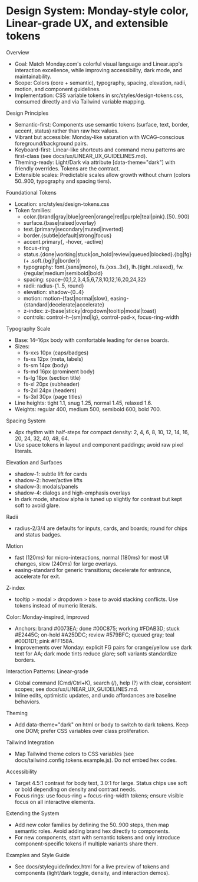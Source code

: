 # Design System: Monday-style color, Linear-grade UX, and extensible tokens

Overview
- Goal: Match Monday.com's colorful visual language and Linear.app's interaction excellence, while improving accessibility, dark mode, and maintainability.
- Scope: Colors (core + semantic), typography, spacing, elevation, radii, motion, and component guidelines.
- Implementation: CSS variable tokens in src/styles/design-tokens.css, consumed directly and via Tailwind variable mapping.

Design Principles
- Semantic-first: Components use semantic tokens (surface, text, border, accent, status) rather than raw hex values.
- Vibrant but accessible: Monday-like saturation with WCAG-conscious foreground/background pairs.
- Keyboard-first: Linear-like shortcuts and command menu patterns are first-class (see docs/ux/LINEAR_UX_GUIDELINES.md).
- Theming-ready: Light/Dark via attribute [data-theme="dark"] with friendly overrides. Tokens are the contract.
- Extensible scales: Predictable scales allow growth without churn (colors 50..900, typography and spacing tiers).

Foundational Tokens
- Location: src/styles/design-tokens.css
- Token families:
  - color.{brand|gray|blue|green|orange|red|purple|teal|pink}.{50..900}
  - surface.{base|raised|overlay}
  - text.{primary|secondary|muted|inverted}
  - border.{subtle|default|strong|focus}
  - accent.primary{, -hover, -active}
  - focus-ring
  - status.{done|working|stuck|on_hold|review|queued|blocked}.{bg|fg} (+ .soft.{bg|fg|border})
  - typography: font.{sans|mono}, fs.{xxs..3xl}, lh.{tight..relaxed}, fw.{regular|medium|semibold|bold}
  - spacing: space-{0,1,2,3,4,5,6,7,8,10,12,16,20,24,32}
  - radii: radius-{1..5, round}
  - elevation: shadow-{0..4}
  - motion: motion-{fast|normal|slow}, easing-{standard|decelerate|accelerate}
  - z-index: z-{base|sticky|dropdown|tooltip|modal|toast}
  - controls: control-h-{sm|md|lg}, control-pad-x, focus-ring-width

Typography Scale
- Base: 14–16px body with comfortable leading for dense boards.
- Sizes:
  - fs-xxs 10px (caps/badges)
  - fs-xs 12px (meta, labels)
  - fs-sm 14px (body)
  - fs-md 16px (prominent body)
  - fs-lg 18px (section title)
  - fs-xl 20px (subheader)
  - fs-2xl 24px (headers)
  - fs-3xl 30px (page titles)
- Line heights: tight 1.1, snug 1.25, normal 1.45, relaxed 1.6.
- Weights: regular 400, medium 500, semibold 600, bold 700.

Spacing System
- 4px rhythm with half-steps for compact density: 2, 4, 6, 8, 10, 12, 14, 16, 20, 24, 32, 40, 48, 64.
- Use space tokens in layout and component paddings; avoid raw pixel literals.

Elevation and Surfaces
- shadow-1: subtle lift for cards
- shadow-2: hover/active lifts
- shadow-3: modals/panels
- shadow-4: dialogs and high-emphasis overlays
- In dark mode, shadow alpha is tuned up slightly for contrast but kept soft to avoid glare.

Radii
- radius-2/3/4 are defaults for inputs, cards, and boards; round for chips and status badges.

Motion
- fast (120ms) for micro-interactions, normal (180ms) for most UI changes, slow (240ms) for large overlays.
- easing-standard for generic transitions; decelerate for entrance, accelerate for exit.

Z-index
- tooltip > modal > dropdown > base to avoid stacking conflicts. Use tokens instead of numeric literals.

Color: Monday-inspired, improved
- Anchors: brand #0073EA; done #00C875; working #FDAB3D; stuck #E2445C; on-hold #A25DDC; review #579BFC; queued gray; teal #00D1D1; pink #FF158A.
- Improvements over Monday: explicit FG pairs for orange/yellow use dark text for AA; dark mode tints reduce glare; soft variants standardize borders.

Interaction Patterns: Linear-grade
- Global command (Cmd/Ctrl+K), search (/), help (?) with clear, consistent scopes; see docs/ux/LINEAR_UX_GUIDELINES.md.
- Inline edits, optimistic updates, and undo affordances are baseline behaviors.

Theming
- Add data-theme="dark" on html or body to switch to dark tokens. Keep one DOM; prefer CSS variables over class proliferation.

Tailwind Integration
- Map Tailwind theme colors to CSS variables (see docs/tailwind.config.tokens.example.js). Do not embed hex codes.

Accessibility
- Target 4.5:1 contrast for body text, 3.0:1 for large. Status chips use soft or bold depending on density and contrast needs.
- Focus rings: use focus-ring + focus-ring-width tokens; ensure visible focus on all interactive elements.

Extending the System
- Add new color families by defining the 50..900 steps, then map semantic roles. Avoid adding brand hex directly to components.
- For new components, start with semantic tokens and only introduce component-specific tokens if multiple variants share them.

Examples and Style Guide
- See docs/styleguide/index.html for a live preview of tokens and components (light/dark toggle, density, and interaction demos).
